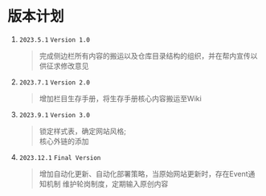 # 版本计划

1. `2023.5.1` `Version 1.0`
    > 完成侧边栏所有内容的搬运以及仓库目录结构的组织，并在帮内宣传以供征求修改意见
2. `2023.7.1` `Version 2.0`
    > 增加栏目生存手册，将生存手册核心内容搬运至Wiki
3. `2023.9.1` `Version 3.0`
    > 锁定样式表，确定网站风格;  
    > 核心外链的添加
4. `2023.12.1` `Final Version`
    > 增加自动化更新、自动化部署策略，当原始网站更新时，存在Event通知机制
    > 维护轮岗制度，定期输入原创内容

